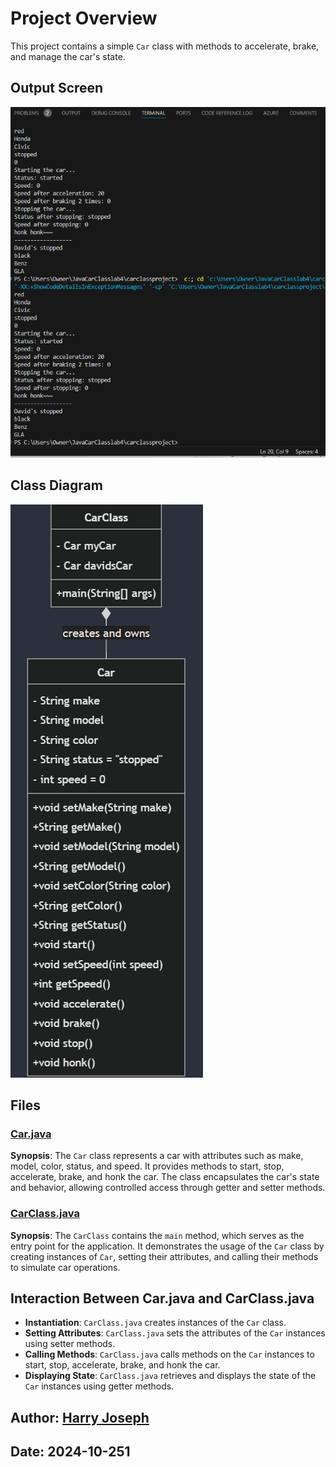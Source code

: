 # Project Overview
This project contains a simple `Car` class with methods to accelerate, brake, and manage the car's state.

## Output Screen

![Output Screen](images/outputscreen.png)

## Class Diagram
![Flowchart](images/ClassCar.png)
## Files

### [Car.java](src/main/java/com/me/carclass/Car.java)
**Synopsis**:
The `Car` class represents a car with attributes such as make, model, color, status, and speed. It provides methods to start, stop, accelerate, brake, and honk the car. The class encapsulates the car's state and behavior, allowing controlled access through getter and setter methods.

### [CarClass.java](src/main/java/com/me/carclass/CarClass.java)
**Synopsis**:
The `CarClass` contains the `main` method, which serves as the entry point for the application. It demonstrates the usage of the `Car` class by creating instances of `Car`, setting their attributes, and calling their methods to simulate car operations.

## Interaction Between Car.java and CarClass.java

- **Instantiation**: `CarClass.java` creates instances of the `Car` class.
- **Setting Attributes**: `CarClass.java` sets the attributes of the `Car` instances using setter methods.
- **Calling Methods**: `CarClass.java` calls methods on the `Car` instances to start, stop, accelerate, brake, and honk the car.
- **Displaying State**: `CarClass.java` retrieves and displays the state of the `Car` instances using getter methods.

## Author: [Harry Joseph](https://github.com/hjoseph777)
## Date: 2024-10-251
